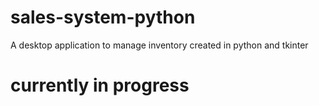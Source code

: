 # sales-system-python
A desktop application to manage inventory created in python and tkinter
# currently in progress
